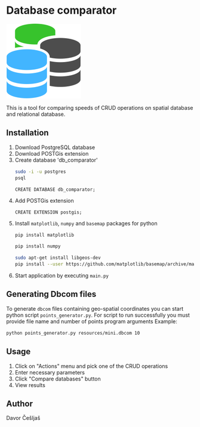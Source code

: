 # Database comparator
![Image here](database_comparator.png)

This is a tool for comparing speeds of CRUD operations on spatial database and relational
database.

## Installation
1. Download PostgreSQL database
2. Download POSTGis extension
3. Create database 'db_comparator'
    ```bash
    sudo -i -u postgres
    psql
    ```
    ```postgresql
    CREATE DATABASE db_comparator; 
    ```
4. Add POSTGis extension
    ```postgresql
    CREATE EXTENSION postgis;
    ```
5. Install `matplotlib`, `numpy` and `basemap` packages for python
    ```bash
    pip install matplotlib
    ```
    ```bash
    pip install numpy
    ```
    ```bash
    sudo apt-get install libgeos-dev
    pip install --user https://github.com/matplotlib/basemap/archive/master.zip
    ```
6. Start application by executing `main.py`

## Generating Dbcom files
To generate `dbcom` files containing geo-spatial coordinates you can start python script `points_generator.py`.
For script to run successfully you must provide file name and number of points program arguments
Example:
```bash
python points_generator.py resources/mini.dbcom 10
```

## Usage
1. Click on "Actions" menu and pick one of the CRUD operations
2. Enter necessary parameters
3. Click "Compare databases" button
4. View results

## Author
Davor Češljaš
